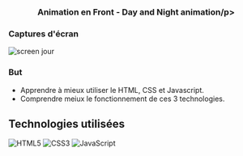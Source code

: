 ### <p align="center">Animation en Front - Day and Night animation/p>

### Captures d'écran
 
<img src="/Day-and-Night-animation/images/screenjour.png" alt="screen jour">
 
### But
- Apprendre à mieux utiliser le HTML, CSS et Javascript.
- Comprendre meiux le fonctionnement de ces 3 technologies.

## Technologies utilisées

![HTML5](https://img.shields.io/badge/html5-%23E34F26.svg?style=for-the-badge&logo=html5&logoColor=white)
![CSS3](https://img.shields.io/badge/css3-%231572B6.svg?style=for-the-badge&logo=css3&logoColor=white)
![JavaScript](https://img.shields.io/badge/javascript-%23323330.svg?style=for-the-badge&logo=javascript&logoColor=%23F7DF1E)

